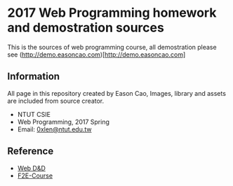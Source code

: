 2017 Web Programming homework and demostration sources
===

This is the sources of web programming course,
all demostration please see (http://demo.easoncao.com)[http://demo.easoncao.com]

## Information

All page in this repository created by Eason Cao,
Images, library and assets are included from source creator.

- NTUT CSIE
- Web Programming, 2017 Spring
- Email: 0xlen@ntut.edu.tw


## Reference

- [Web D&D](http://dtd.ntue.edu.tw/dtd-fron-end/)
- [F2E-Course](http://chsyu.github.io/F2E-Course/)
